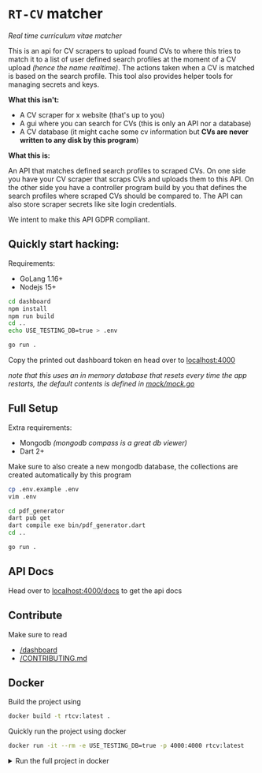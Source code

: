 # `RT-CV` matcher

_Real time curriculum vitae matcher_

This is an api for CV scrapers to upload found CVs to where this tries to match it to a list of user defined search profiles at the moment of a CV upload _(hence the name realtime)_. The actions taken when a CV is matched is based on the search profile.
This tool also provides helper tools for managing secrets and keys.

**What this isn't:**

- A CV scraper for x website (that's up to you)
- A gui where you can search for CVs (this is only an API nor a database)
- A CV database (it might cache some cv information but **CVs are never written to any disk by this program**)

**What this is:**

An API that matches defined search profiles to scraped CVs.
On one side you have your CV scraper that scraps CVs and uploads them to this API.
On the other side you have a controller program build by you that defines the search profiles where scraped CVs should be compared to.
The API can also store scraper secrets like site login credentials.

We intent to make this API GDPR compliant.

## Quickly start hacking:

Requirements:

- GoLang 1.16+
- Nodejs 15+

```bash
cd dashboard
npm install
npm run build
cd ..
echo USE_TESTING_DB=true > .env

go run .
```

Copy the printed out dashboard token en head over to [localhost:4000](http://localhost:4000)

_note that this uses an in memory database that resets every time the app restarts, the default contents is defined in [mock/mock.go](./mock/mock.go)_

## Full Setup

Extra requirements:

- Mongodb _(mongodb compass is a great db viewer)_
- Dart 2+

Make sure to also create a new mongodb database, the collections are created automatically by this program

```bash
cp .env.example .env
vim .env

cd pdf_generator
dart pub get
dart compile exe bin/pdf_generator.dart
cd ..

go run .
```

## API Docs

Head over to [localhost:4000/docs](http://localhost:4000/docs) to get the api docs

## Contribute

Make sure to read

- [/dashboard](/dashboard)
- [/CONTRIBUTING.md](/CONTRIBUTING.md)

## Docker

Build the project using

```sh
docker build -t rtcv:latest .
```

Quickly run the project using docker

```sh
docker run -it --rm -e USE_TESTING_DB=true -p 4000:4000 rtcv:latest
```

<details><summary>Run the full project in docker</summary><br/>

```sh
# create a docker network so RT-CV and mongodb can communicate without exposing ports
docker network create f2f

# run the mongodb database
docker run \
    -d \
    -v /data/db:/data/db \
    --network f2f \
    mongo:5.0


# create an env file for the RT-CV app
# you can also use -e for every env variable but there might be a lot so this is easier
cp .env.example .env
vim .env

# run RT-CV
docker run \
  -d \
  --network f2f \
  --env-file $(pwd)/.env \
  -p 127.0.0.1:4000:4000 \
  rtcv:latest
```

</details>
